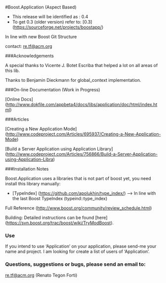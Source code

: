 #Boost.Application (Aspect Based)

* This release will be identified as : 0.4
* To get 0.3 (older version) refer to: [0.3] (https://sourceforge.net/projects/boostapp/)

In line with new Boost Git Structure

contact: re.tf@acm.org

###Acknowledgements

   A special thanks to Vicente J. Botet Escriba that helped a lot on all areas of this lib.
   
   Thanks to Benjamin Dieckmann for global_context implementation.
   
###On-line Documentation (Work in Progress)

[Online Docs] (http://www.dokfile.com/appbeta4/docs/libs/application/doc/html/index.html)

###Articles

[Creating a New Application Mode] (http://www.codeproject.com/Articles/695937/Creating-a-New-Application-Mode)

[Build a Server Application using Application Library] (http://www.codeproject.com/Articles/756866/Build-a-Server-Application-using-Application-Libra)

###Installation Notes

Boost.Application uses a libraries that is not part of boost yet, you need install this library manually:

* [TypeIndex] (https://github.com/apolukhin/type_index/)
  --> In line with the last Boost TypeIndex (typeind::type_index)

Full Reference (http://www.boost.org/community/review_schedule.html)

Building: Detailed instructions can be found [here] (https://svn.boost.org/trac/boost/wiki/TryModBoost).

### Use

If you intend to use ‘Application’ on your application, please send-me your name and project. I am looking for create a list of users of ‘Application’.


### Questions, suggestions or bugs, please send an email to: 

re.tf@acm.org (Renato Tegon Forti)

